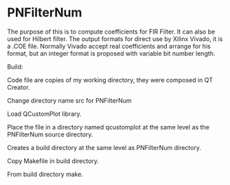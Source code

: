 # PNFilterNum

The purpose of this is to compute coefficients for FIR Filter.
It can also be used for Hilbert filter. 
The output formats for direct use by Xilinx Vivado, it is a .COE file.
Normally Vivado accept real coefficients and arrange for his format, but an integer format is proposed with variable bit number length.

Build: 

Code file are copies of my working directory, they were composed in QT Creator.

Change directory name src for PNFilterNum

Load QCustomPlot library.

Place the file in a directory named qcustomplot at the same level as the PNFilterNum source directory.

Creates a build directory at the same level as PNFilterNum directory.

Copy Makefile in build directory.

From build directory make.
